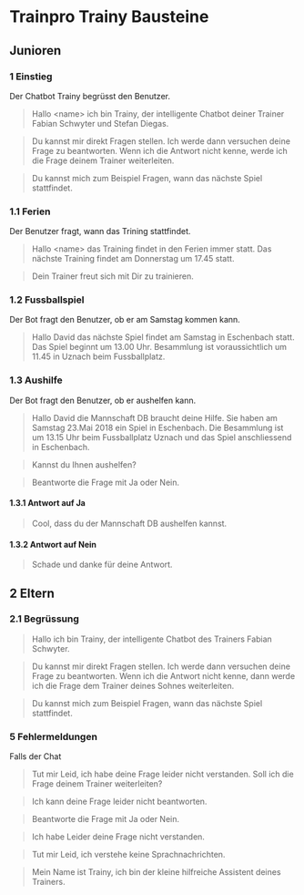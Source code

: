 # Trainpro Trainy Bausteine
## Junioren
### 1 Einstieg 

Der Chatbot Trainy begrüsst den Benutzer.

> Hallo \<name\> ich bin Trainy, der intelligente Chatbot deiner Trainer Fabian Schwyter und Stefan Diegas.

> Du kannst mir direkt Fragen stellen. Ich werde dann versuchen deine Frage zu beantworten. Wenn ich die Antwort nicht kenne, werde ich die Frage deinem Trainer weiterleiten.

> Du kannst mich zum Beispiel Fragen, wann das nächste Spiel stattfindet.

### 1.1 Ferien 
Der Benutzer fragt, wann das Trining stattfindet.
> Hallo \<name\> das Training findet in den Ferien immer statt. Das nächste Training findet am Donnerstag um 17.45 statt.

> Dein Trainer freut sich mit Dir zu trainieren.

### 1.2 Fussballspiel
Der Bot fragt den Benutzer, ob er am Samstag kommen kann.
> Hallo David das nächste Spiel findet am Samstag in Eschenbach statt. Das Spiel beginnt um 13.00 Uhr. Besammlung ist voraussichtlich um 11.45 in Uznach beim Fussballplatz.

### 1.3 Aushilfe
Der Bot fragt den Benutzer, ob er aushelfen kann.
> Hallo David die Mannschaft DB braucht deine Hilfe. Sie haben am Samstag 23.Mai 2018 ein Spiel in Eschenbach. Die Besammlung ist um 13.15 Uhr beim Fussballplatz Uznach und das Spiel anschliessend in Eschenbach.

> Kannst du Ihnen aushelfen?

> Beantworte die Frage mit Ja oder Nein.

#### 1.3.1 Antwort auf Ja

> Cool, dass du der Mannschaft DB aushelfen kannst.

#### 1.3.2 Antwort auf Nein

> Schade und danke für deine Antwort.

## 2 Eltern

### 2.1 Begrüssung

> Hallo ich bin Trainy, der intelligente Chatbot des Trainers Fabian Schwyter.

> Du kannst mir direkt Fragen stellen. Ich werde dann versuchen deine Frage zu beantworten. Wenn ich die Antwort nicht kenne, dann werde ich die Frage dem Trainer deines Sohnes weiterleiten.

> Du kannst mich zum Beispiel Fragen, wann das nächste Spiel stattfindet.


### 5 Fehlermeldungen
Falls der Chat
> Tut mir Leid, ich habe deine Frage leider nicht verstanden. Soll ich die Frage deinem Trainer weiterleiten? 

> Ich kann deine Frage leider nicht beantworten.

> Beantworte die Frage mit Ja oder Nein.

> Ich habe Leider deine Frage nicht verstanden.

>Tut mir Leid, ich verstehe keine Sprachnachrichten.

>Mein Name ist Trainy, ich bin der kleine hilfreiche Assistent deines Trainers.





